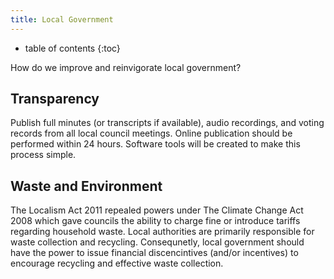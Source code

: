 ```yaml
---
title: Local Government
---
```

* table of contents 
{:toc}

How do we improve and reinvigorate local government?

## Transparency

Publish full minutes (or transcripts if available), audio recordings, and voting records from all local council meetings. Online publication should be performed within 24 hours. Software tools will be created to make this process simple.

## Waste and Environment

The Localism Act 2011 repealed powers under The Climate Change Act 2008 which gave councils the ability to charge fine or introduce tariffs regarding household waste. Local authorities are primarily responsible for waste collection and recycling. Consequnetly, local government should have the power to issue financial discencintives (and/or incentives) to encourage recycling and effective waste collection.
